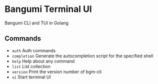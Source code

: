 # Bangumi Terminal UI

Bangumi CLI and TUI in Golang

## Commands

- `auth`
  Auth commands
- `completion`
  Generate the autocompletion script for the specified shell
- `help`
  Help about any command
- `list`
  List collection
- `version`
  Print the version number of bgm-cli
- `ui`
  Start terminal UI